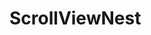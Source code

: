 # ScrollViewNest
[](https://github.com/WadonLiu/ScrollViewNest/blob/master/ScrollViewNest/demo.gif)
